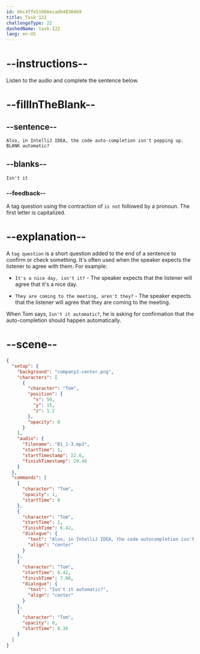 ```yaml
---
id: 66c4ffe51866ecadb48304b9
title: Task 122
challengeType: 22
dashedName: task-122
lang: en-US
---
```


<!-- Audio Reference:
Tom: Also, in IntelliJ IDEA, the code auto-completion isn't popping up. Isn't it automatic? -->

# --instructions--

Listen to the audio and complete the sentence below.

# --fillInTheBlank--

## --sentence--

`Also, in IntelliJ IDEA, the code auto-completion isn't popping up. BLANK automatic?`

## --blanks--

`Isn't it`

### --feedback--

A tag question using the contraction of `is not` followed by a pronoun. The first letter is capitalized.

# --explanation--

A `tag question` is a short question added to the end of a sentence to confirm or check something. It's often used when the speaker expects the listener to agree with them. For example: 

- `It's a nice day, isn't it?` - The speaker expects that the listener will agree that it's a nice day.

- `They are coming to the meeting, aren't they?` - The speaker expects that the listener will agree that they are coming to the meeting.

When Tom says, `Isn't it automatic?`, he is asking for confirmation that the auto-completion should happen automatically.

# --scene--

```json
{
  "setup": {
    "background": "company2-center.png",
    "characters": [
      {
        "character": "Tom",
        "position": {
          "x": 50,
          "y": 15,
          "z": 1.2
        },
        "opacity": 0
      }
    ],
    "audio": {
      "filename": "B1_1-3.mp3",
      "startTime": 1,
      "startTimestamp": 22.6,
      "finishTimestamp": 29.46
    }
  },
  "commands": [
    {
      "character": "Tom",
      "opacity": 1,
      "startTime": 0
    },
    {
      "character": "Tom",
      "startTime": 1,
      "finishTime": 6.42,
      "dialogue": {
        "text": "Also, in IntelliJ IDEA, the code autocompletion isn't popping up.",
        "align": "center"
      }
    },
    {
      "character": "Tom",
      "startTime": 6.42,
      "finishTime": 7.86,
      "dialogue": {
        "text": "Isn't it automatic?",
        "align": "center"
      }
    },
    {
      "character": "Tom",
      "opacity": 0,
      "startTime": 8.36
    }
  ]
}
```
